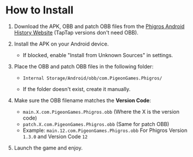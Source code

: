 # How to Install

1. Download the APK, OBB and patch OBB files from the [Phigros Android History Website](https://phigros.lolmam.top) (TapTap versions don't need OBB).

2. Install the APK on your Android device.

	- If blocked, enable "Install from Unknown Sources" in settings.

3. Place the OBB and patch OBB files in the following folder:

	- `Internal Storage/Android/obb/com.PigeonGames.Phigros/`

    - If the folder doesn't exist, create it manually.

4. Make sure the OBB filename matches the **Version Code**:
    - `main.X.com.PigeonGames.Phigros.obb` (Where the X is the version code)
	- `patch.X.com.PigeonGames.Phigros.obb` (Same for patch OBB)
	- Example: `main.12.com.PigeonGames.Phigros.obb` For Phigros Version `1.3.0` and Version Code `12`

5. Launch the game and enjoy.

